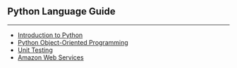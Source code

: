 ## Python Language Guide
***
- [Introduction to Python](introduction-to-python.md)
- [Python Object-Oriented Programming](python-object-oriented-programming.md)
- [Unit Testing](unit-testing.md)
- [Amazon Web Services](amazon-web-services.md)
